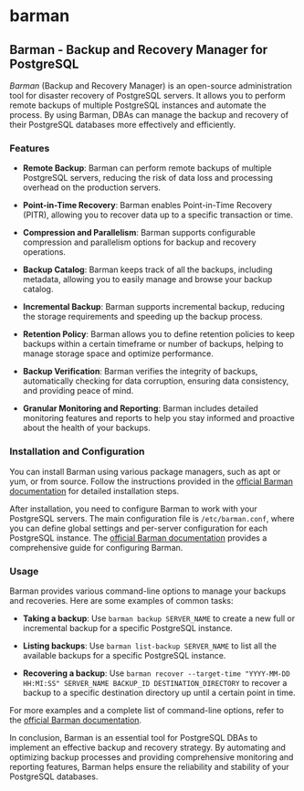 # barman

## Barman - Backup and Recovery Manager for PostgreSQL

_Barman_ (Backup and Recovery Manager) is an open-source administration tool for disaster recovery of PostgreSQL servers. It allows you to perform remote backups of multiple PostgreSQL instances and automate the process. By using Barman, DBAs can manage the backup and recovery of their PostgreSQL databases more effectively and efficiently.

### Features

- **Remote Backup**: Barman can perform remote backups of multiple PostgreSQL servers, reducing the risk of data loss and processing overhead on the production servers.

- **Point-in-Time Recovery**: Barman enables Point-in-Time Recovery (PITR), allowing you to recover data up to a specific transaction or time.

- **Compression and Parallelism**: Barman supports configurable compression and parallelism options for backup and recovery operations.

- **Backup Catalog**: Barman keeps track of all the backups, including metadata, allowing you to easily manage and browse your backup catalog.

- **Incremental Backup**: Barman supports incremental backup, reducing the storage requirements and speeding up the backup process.

- **Retention Policy**: Barman allows you to define retention policies to keep backups within a certain timeframe or number of backups, helping to manage storage space and optimize performance.

- **Backup Verification**: Barman verifies the integrity of backups, automatically checking for data corruption, ensuring data consistency, and providing peace of mind.

- **Granular Monitoring and Reporting**: Barman includes detailed monitoring features and reports to help you stay informed and proactive about the health of your backups.

### Installation and Configuration

You can install Barman using various package managers, such as apt or yum, or from source. Follow the instructions provided in the [official Barman documentation](https://docs.pgbarman.org/#installation) for detailed installation steps.

After installation, you need to configure Barman to work with your PostgreSQL servers. The main configuration file is `/etc/barman.conf`, where you can define global settings and per-server configuration for each PostgreSQL instance. The [official Barman documentation](https://docs.pgbarman.org/#configuration) provides a comprehensive guide for configuring Barman.

### Usage

Barman provides various command-line options to manage your backups and recoveries. Here are some examples of common tasks:

- **Taking a backup**: Use `barman backup SERVER_NAME` to create a new full or incremental backup for a specific PostgreSQL instance.

- **Listing backups**: Use `barman list-backup SERVER_NAME` to list all the available backups for a specific PostgreSQL instance.

- **Recovering a backup**: Use `barman recover --target-time "YYYY-MM-DD HH:MI:SS" SERVER_NAME BACKUP_ID DESTINATION_DIRECTORY` to recover a backup to a specific destination directory up until a certain point in time.

For more examples and a complete list of command-line options, refer to the [official Barman documentation](https://docs.pgbarman.org/#using-barman).

In conclusion, Barman is an essential tool for PostgreSQL DBAs to implement an effective backup and recovery strategy. By automating and optimizing backup processes and providing comprehensive monitoring and reporting features, Barman helps ensure the reliability and stability of your PostgreSQL databases.